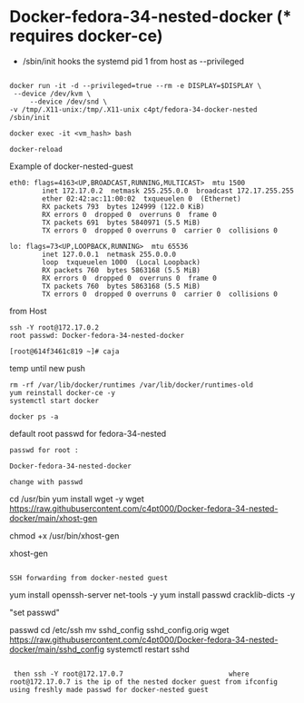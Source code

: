 # Docker-fedora-34-nested-docker (* requires docker-ce)

* /sbin/init hooks the systemd pid 1 from host as --privileged

```

docker run -it -d --privileged=true --rm -e DISPLAY=$DISPLAY \
 --device /dev/kvm \
     --device /dev/snd \
-v /tmp/.X11-unix:/tmp/.X11-unix c4pt/fedora-34-docker-nested /sbin/init

docker exec -it <vm_hash> bash

docker-reload

```

Example of docker-nested-guest
```
eth0: flags=4163<UP,BROADCAST,RUNNING,MULTICAST>  mtu 1500
        inet 172.17.0.2  netmask 255.255.0.0  broadcast 172.17.255.255
        ether 02:42:ac:11:00:02  txqueuelen 0  (Ethernet)
        RX packets 793  bytes 124999 (122.0 KiB)
        RX errors 0  dropped 0  overruns 0  frame 0
        TX packets 691  bytes 5840971 (5.5 MiB)
        TX errors 0  dropped 0 overruns 0  carrier 0  collisions 0

lo: flags=73<UP,LOOPBACK,RUNNING>  mtu 65536
        inet 127.0.0.1  netmask 255.0.0.0
        loop  txqueuelen 1000  (Local Loopback)
        RX packets 760  bytes 5863168 (5.5 MiB)
        RX errors 0  dropped 0  overruns 0  frame 0
        TX packets 760  bytes 5863168 (5.5 MiB)
        TX errors 0  dropped 0 overruns 0  carrier 0  collisions 0
```
from Host
```
ssh -Y root@172.17.0.2
root passwd: Docker-fedora-34-nested-docker

[root@614f3461c819 ~]# caja
```

temp until new push

```
rm -rf /var/lib/docker/runtimes /var/lib/docker/runtimes-old
yum reinstall docker-ce -y
systemctl start docker

docker ps -a
```
default root passwd for fedora-34-nested
```
passwd for root : 

Docker-fedora-34-nested-docker

change with passwd 
```


cd /usr/bin
yum install wget -y
wget https://raw.githubusercontent.com/c4pt000/Docker-fedora-34-nested-docker/main/xhost-gen

chmod +x /usr/bin/xhost-gen

xhost-gen
```

SSH forwarding from docker-nested guest
```
yum install openssh-server net-tools -y
yum install passwd cracklib-dicts -y

"set passwd"

passwd
cd /etc/ssh
mv sshd_config sshd_config.orig
wget https://raw.githubusercontent.com/c4pt000/Docker-fedora-34-nested-docker/main/sshd_config
systemctl restart sshd
```
   
 then ssh -Y root@172.17.0.7                          where root@172.17.0.7 is the ip of the nested docker guest from ifconfig
using freshly made passwd for docker-nested guest

